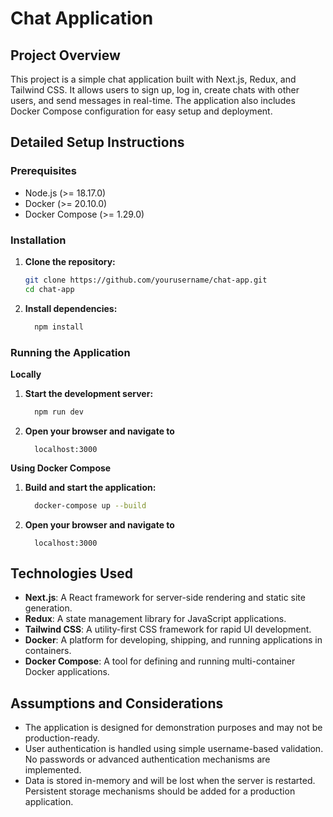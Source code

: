 # Chat Application

## Project Overview

This project is a simple chat application built with Next.js, Redux, and Tailwind CSS. It allows users to sign up, log in, create chats with other users, and send messages in real-time. The application also includes Docker Compose configuration for easy setup and deployment.

## Detailed Setup Instructions

### Prerequisites

- Node.js (>= 18.17.0)
- Docker (>= 20.10.0)
- Docker Compose (>= 1.29.0)

### Installation

1. **Clone the repository:**

   ```bash
   git clone https://github.com/yourusername/chat-app.git
   cd chat-app
   ```

2. **Install dependencies:**
   ```bash
     npm install
   ```

### Running the Application

**Locally**

1. **Start the development server:**
   ```bash
     npm run dev
   ```
2. **Open your browser and navigate to**
   ```
     localhost:3000
   ```

**Using Docker Compose**

1. **Build and start the application:**
   ```bash
     docker-compose up --build
   ```
2. **Open your browser and navigate to**
   ```
     localhost:3000
   ```

## Technologies Used

- **Next.js**: A React framework for server-side rendering and static site generation.
- **Redux**: A state management library for JavaScript applications.
- **Tailwind CSS**: A utility-first CSS framework for rapid UI development.
- **Docker**: A platform for developing, shipping, and running applications in containers.
- **Docker Compose**: A tool for defining and running multi-container Docker applications.

## Assumptions and Considerations

- The application is designed for demonstration purposes and may not be production-ready.
- User authentication is handled using simple username-based validation. No passwords or advanced authentication mechanisms are implemented.
- Data is stored in-memory and will be lost when the server is restarted. Persistent storage mechanisms should be added for a production application.
